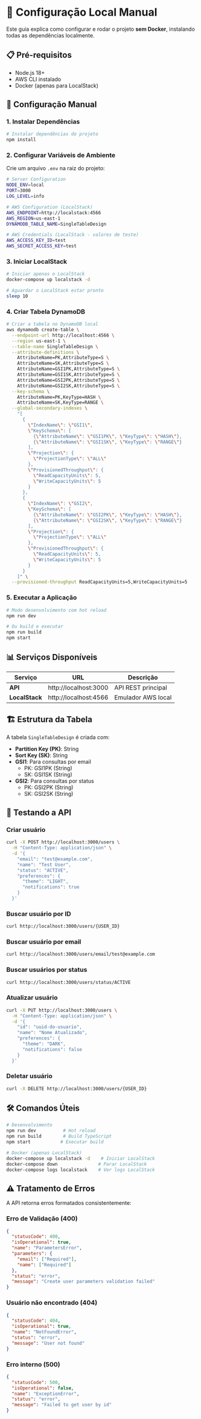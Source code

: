 # 🔧 Configuração Local Manual

Este guia explica como configurar e rodar o projeto **sem Docker**, instalando todas as dependências localmente.

## 📋 Pré-requisitos

- Node.js 18+
- AWS CLI instalado
- Docker (apenas para LocalStack)

## 🚀 Configuração Manual

### 1. Instalar Dependências

```bash
# Instalar dependências do projeto
npm install
```

### 2. Configurar Variáveis de Ambiente

Crie um arquivo `.env` na raiz do projeto:

```bash
# Server Configuration
NODE_ENV=local
PORT=3000
LOG_LEVEL=info

# AWS Configuration (LocalStack)
AWS_ENDPOINT=http://localstack:4566
AWS_REGION=us-east-1
DYNAMODB_TABLE_NAME=SingleTableDesign

# AWS Credentials (LocalStack - valores de teste)
AWS_ACCESS_KEY_ID=test
AWS_SECRET_ACCESS_KEY=test
```

### 3. Iniciar LocalStack

```bash
# Iniciar apenas o LocalStack
docker-compose up localstack -d

# Aguardar o LocalStack estar pronto
sleep 10
```

### 4. Criar Tabela DynamoDB

```bash
# Criar a tabela no DynamoDB local
aws dynamodb create-table \
  --endpoint-url http://localhost:4566 \
  --region us-east-1 \
  --table-name SingleTableDesign \
  --attribute-definitions \
    AttributeName=PK,AttributeType=S \
    AttributeName=SK,AttributeType=S \
    AttributeName=GSI1PK,AttributeType=S \
    AttributeName=GSI1SK,AttributeType=S \
    AttributeName=GSI2PK,AttributeType=S \
    AttributeName=GSI2SK,AttributeType=S \
  --key-schema \
    AttributeName=PK,KeyType=HASH \
    AttributeName=SK,KeyType=RANGE \
  --global-secondary-indexes \
    "[
      {
        \"IndexName\": \"GSI1\",
        \"KeySchema\": [
          {\"AttributeName\": \"GSI1PK\", \"KeyType\": \"HASH\"},
          {\"AttributeName\": \"GSI1SK\", \"KeyType\": \"RANGE\"}
        ],
        \"Projection\": {
          \"ProjectionType\": \"ALL\"
        },
        \"ProvisionedThroughput\": {
          \"ReadCapacityUnits\": 5,
          \"WriteCapacityUnits\": 5
        }
      },
      {
        \"IndexName\": \"GSI2\",
        \"KeySchema\": [
          {\"AttributeName\": \"GSI2PK\", \"KeyType\": \"HASH\"},
          {\"AttributeName\": \"GSI2SK\", \"KeyType\": \"RANGE\"}
        ],
        \"Projection\": {
          \"ProjectionType\": \"ALL\"
        },
        \"ProvisionedThroughput\": {
          \"ReadCapacityUnits\": 5,
          \"WriteCapacityUnits\": 5
        }
      }
    ]" \
  --provisioned-throughput ReadCapacityUnits=5,WriteCapacityUnits=5
```

### 5. Executar a Aplicação

```bash
# Modo desenvolvimento com hot reload
npm run dev

# Ou build e executar
npm run build
npm start
```

## 📊 Serviços Disponíveis

| Serviço        | URL                   | Descrição          |
| -------------- | --------------------- | ------------------ |
| **API**        | http://localhost:3000 | API REST principal |
| **LocalStack** | http://localhost:4566 | Emulador AWS local |

## 🏗️ Estrutura da Tabela

A tabela `SingleTableDesign` é criada com:

- **Partition Key (PK)**: String
- **Sort Key (SK)**: String
- **GSI1**: Para consultas por email
  - PK: GSI1PK (String)
  - SK: GSI1SK (String)
- **GSI2**: Para consultas por status
  - PK: GSI2PK (String)
  - SK: GSI2SK (String)

## 🧪 Testando a API

### Criar usuário

```bash
curl -X POST http://localhost:3000/users \
  -H "Content-Type: application/json" \
  -d '{
    "email": "test@example.com",
    "name": "Test User",
    "status": "ACTIVE",
    "preferences": {
      "theme": "LIGHT",
      "notifications": true
    }
  }'
```

### Buscar usuário por ID

```bash
curl http://localhost:3000/users/{USER_ID}
```

### Buscar usuário por email

```bash
curl http://localhost:3000/users/email/test@example.com
```

### Buscar usuários por status

```bash
curl http://localhost:3000/users/status/ACTIVE
```

### Atualizar usuário

```bash
curl -X PUT http://localhost:3000/users \
  -H "Content-Type: application/json" \
  -d '{
    "id": "uuid-do-usuario",
    "name": "Nome Atualizado",
    "preferences": {
      "theme": "DARK",
      "notifications": false
    }
  }'
```

### Deletar usuário

```bash
curl -X DELETE http://localhost:3000/users/{USER_ID}
```

## 🛠️ Comandos Úteis

```bash
# Desenvolvimento
npm run dev          # Hot reload
npm run build        # Build TypeScript
npm start           # Executar build

# Docker (apenas LocalStack)
docker-compose up localstack -d    # Iniciar LocalStack
docker-compose down               # Parar LocalStack
docker-compose logs localstack    # Ver logs LocalStack
```

## ⚠️ Tratamento de Erros

A API retorna erros formatados consistentemente:

### Erro de Validação (400)

```json
{
  "statusCode": 400,
  "isOperational": true,
  "name": "ParametersError",
  "parameters": {
    "email": ["Required"],
    "name": ["Required"]
  },
  "status": "error",
  "message": "Create user parameters validation failed"
}
```

### Usuário não encontrado (404)

```json
{
  "statusCode": 404,
  "isOperational": true,
  "name": "NotFoundError",
  "status": "error",
  "message": "User not found"
}
```

### Erro interno (500)

```json
{
  "statusCode": 500,
  "isOperational": false,
  "name": "ExceptionError",
  "status": "error",
  "message": "Failed to get user by id"
}
```
